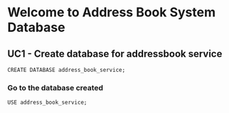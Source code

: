 # Welcome to Address Book System Database

## UC1 - Create database for addressbook service
```CREATE DATABASE address_book_service;```

### Go to the database created
```USE address_book_service;```
